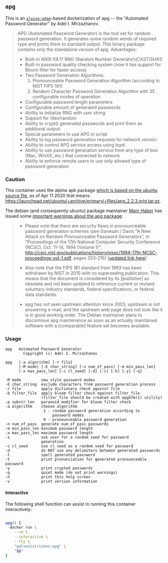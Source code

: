 ## `apg`

This is an [`alpine:edge`](https://hub.docker.com/_/alpine/)-based dockerization of apg -- the "Automated Password Generator" by Adel I. Mirzazhanov.

> APG (Automated Password Generator) is the tool set for random password generation. It generates some random words of required type and prints them to standard output. This binary package contains only the standalone version of apg. Advantages:
> 
>  * Built-in ANSI X9.17 RNG (Random Number Generator)(CAST/SHA1)
>  * Built-in password quality checking system (now it has support for Bloom
>    filter for faster access)
>  * Two Password Generation Algorithms:
>     1. Pronounceable Password Generation Algorithm (according to NIST
>        FIPS 181)
>     2. Random Character Password Generation Algorithm with 35
>        configurable modes of operation
>  * Configurable password length parameters
>  * Configurable amount of generated passwords
>  * Ability to initialize RNG with user string
>  * Support for /dev/random
>  * Ability to crypt() generated passwords and print them as additional output.
>  * Special parameters to use APG in script
>  * Ability to log password generation requests for network version
>  * Ability to control APG service access using tcpd
>  * Ability to use password generation service from any type of box (Mac,
>    WinXX, etc.) that connected to network
>  * Ability to enforce remote users to use only allowed type of password
>    generation

### Caution

This container uses the alpine apk package [which is based on the ubuntu source file](https://git.alpinelinux.org/aports/tree/main/apg/APKBUILD), as of Apr 11 2020 that means: <https://launchpad.net/ubuntu/+archive/primary/+files/apg_2.2.3.orig.tar.gz>.

The debian (and consequently ubuntu) package maintainer [Marc Haber](https://salsa.debian.org/zugschlus) has issued some [important warnings about the apg package](https://packages.debian.org/stable/apg):

> * Please note that there are security flaws in pronounceable password generation schemes (see Ganesan / Davis "A New Attack on Random Pronounceable Password Generators", in "Proceedings of the 17th National Computer Security Conference (NCSC), Oct. 11-14, 1994 (Volume 1)", http://csrc.nist.gov/publications/history/nissc/1994-17th-NCSC-proceedings-vol-1.pdf, pages 203-216) [[updated link here](https://csrc.nist.gov/CSRC/media/Publications/conference-paper/1994/10/11/proceedings-17th-national-computer-security-conference-1994/documents/1994-17th-NCSC-proceedings-vol-1.pdf)]
>
> * Also note that the FIPS 181 standard from 1993 has been withdrawn by NIST in 2015 with no superseding publication. This means that the document is considered by its [publisher] as obsolete and not been updated to reference current or revised voluntary industry standards, federal specifications, or federal data standards.
>
> * apg has not seen upstream attention since 2003, upstream is not answering e-mail, and the upstream web page does not look like it is in good working order. The Debian maintainer plans to discontinue apg maintenance as soon as an actually maintained software with a [comparable] feature set becomes available.

### Usage

```
apg   Automated Password Generator
        Copyright (c) Adel I. Mirzazhanov

apg   [-a algorithm] [-r file] 
      [-M mode] [-E char_string] [-n num_of_pass] [-m min_pass_len]
      [-x max_pass_len] [-c cl_seed] [-d] [-s] [-h] [-y] [-q]

-M mode         new style password modes
-E char_string  exclude characters from password generation process
-r file         apply dictionary check against file
-b filter_file  apply bloom filter check against filter_file
                (filter_file should be created with apgbfm(1) utility)
-p substr_len   paranoid modifier for bloom filter check
-a algorithm    choose algorithm
                 1 - random password generation according to
                     password modes
                 0 - pronounceable password generation
-n num_of_pass  generate num_of_pass passwords
-m min_pass_len minimum password length
-x max_pass_len maximum password length
-s              ask user for a random seed for password
                generation
-c cl_seed      use cl_seed as a random seed for password
-d              do NOT use any delimiters between generated passwords
-l              spell generated password
-t              print pronunciation for generated pronounceable password
-y              print crypted passwords
-q              quiet mode (do not print warnings)
-h              print this help screen
-v              print version information
```

#### Interactive

The following shell function can assist in running this container interactively:

```sh

apg() {
  docker run \
    --rm \
    --interactive \
    --tty \
    "galvanist/conex:apg" \
    "$@"
}

```
